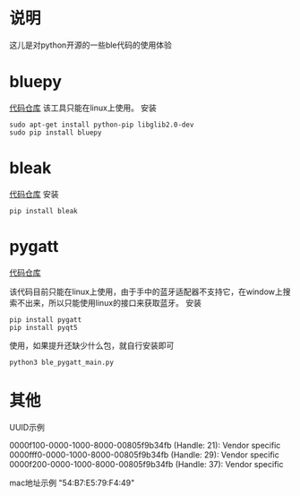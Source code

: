 # 说明
这儿是对python开源的一些ble代码的使用体验

# bluepy
[代码仓库](https://github.com/IanHarvey/bluepy)
该工具只能在linux上使用。
安装
```
sudo apt-get install python-pip libglib2.0-dev
sudo pip install bluepy
```
# bleak
[代码仓库](https://github.com/hbldh/bleak)
安装
```
pip install bleak
```

# pygatt

[代码仓库](https://github.com/peplin/pygatt)

该代码目前只能在linux上使用，由于手中的蓝牙适配器不支持它，在window上搜索不出来，所以只能使用linux的接口来获取蓝牙。
安装
```
pip install pygatt
pip install pyqt5
```

使用，如果提升还缺少什么包，就自行安装即可
```
python3 ble_pygatt_main.py
```

# 其他
UUID示例

0000f100-0000-1000-8000-00805f9b34fb (Handle: 21): Vendor specific
0000fff0-0000-1000-8000-00805f9b34fb (Handle: 29): Vendor specific
0000f200-0000-1000-8000-00805f9b34fb (Handle: 37): Vendor specific

mac地址示例
"54:B7:E5:79:F4:49"

